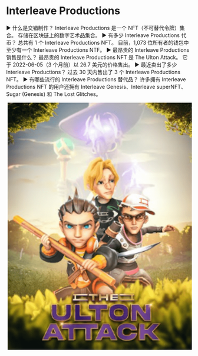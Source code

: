 # Interleave Productions

▶ 什么是交错制作？
Interleave Productions 是一个 NFT（不可替代令牌）集合。 存储在区块链上的数字艺术品集合。
▶ 有多少 Interleave Productions 代币？
总共有 1 个 Interleave Productions NFT。 目前，1,073 位所有者的钱包中至少有一个 Interleave Productions NTF。
▶ 最昂贵的 Interleave Productions 销售是什么？
最昂贵的 Interleave Productions NFT 是 The Ulton Attack。 它于 2022-06-05（3 个月前）以 26.7 美元的价格售出。
▶ 最近卖出了多少 Interleave Productions？
过去 30 天内售出了 3 个 Interleave Productions NFT。
▶ 有哪些流行的 Interleave Productions 替代品？
许多拥有 Interleave Productions NFT 的用户还拥有 Interleave Genesis、Interleave superNFT、Sugar (Genesis) 和 The Lost Glitches。

![nft](1661600992556(1).png)
